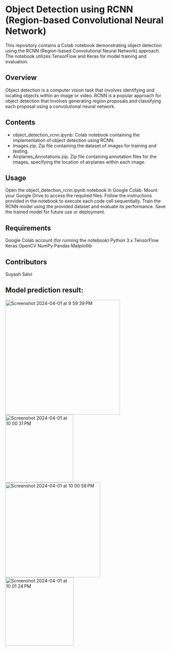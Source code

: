 # Object Detection using RCNN (Region-based Convolutional Neural Network)

This repository contains a Colab notebook demonstrating object detection using the RCNN (Region-based Convolutional Neural Network) approach. The notebook utilizes TensorFlow and Keras for model training and evaluation.

## Overview

Object detection is a computer vision task that involves identifying and locating objects within an image or video. RCNN is a popular approach for object detection that involves generating region proposals and classifying each proposal using a convolutional neural network.

## Contents

- object_detection_rcnn.ipynb: Colab notebook containing the implementation of object detection using RCNN.
- Images.zip: Zip file containing the dataset of images for training and testing.
- Airplanes_Annotations.zip: Zip file containing annotation files for the images, specifying the location of airplanes within each image.

## Usage

Open the object_detection_rcnn.ipynb notebook in Google Colab. 
Mount your Google Drive to access the required files.
Follow the instructions provided in the notebook to execute each code cell sequentially.
Train the RCNN model using the provided dataset and evaluate its performance.
Save the trained model for future use or deployment.

## Requirements

Google Colab account (for running the notebook)
Python 3.x
TensorFlow
Keras
OpenCV
NumPy
Pandas
Matplotlib


## Contributors

Suyash Salvi

## Model prediction result:
<img width="359" alt="Screenshot 2024-04-01 at 9 59 39 PM" src="https://github.com/SuyashSalvi/R-CNN_Object_detection/assets/40499151/4e90effc-b541-44ed-8da0-4adc54da3a66">
<img width="212" alt="Screenshot 2024-04-01 at 10 00 31 PM" src="https://github.com/SuyashSalvi/R-CNN_Object_detection/assets/40499151/e9e51254-2df0-4258-8a52-6fd32e3041c9">
<img width="297" alt="Screenshot 2024-04-01 at 10 00 58 PM" src="https://github.com/SuyashSalvi/R-CNN_Object_detection/assets/40499151/9fcc5166-1d14-401e-90f8-d62869dc71c5">
<img width="214" alt="Screenshot 2024-04-01 at 10 01 24 PM" src="https://github.com/SuyashSalvi/R-CNN_Object_detection/assets/40499151/3ae29c3b-a8b8-4d00-9226-7bf2f5abbd71">

